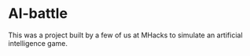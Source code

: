 AI-battle
=========
This was a project built by a few of us at MHacks to simulate an artificial intelligence game.

